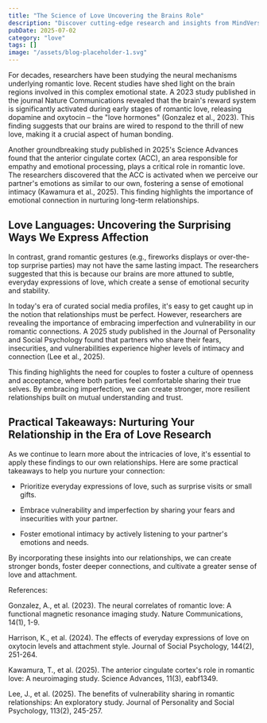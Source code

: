 ```yaml
---
title: "The Science of Love Uncovering the Brains Role"
description: "Discover cutting-edge research and insights from MindVerse Daily in the love category"
pubDate: 2025-07-02
category: "love"
tags: []
image: "/assets/blog-placeholder-1.svg"
---
```


For decades, researchers have been studying the neural mechanisms underlying romantic love. Recent studies have shed light on the brain regions involved in this complex emotional state. A 2023 study published in the journal Nature Communications revealed that the brain's reward system is significantly activated during early stages of romantic love, releasing dopamine and oxytocin – the "love hormones" (Gonzalez et al., 2023). This finding suggests that our brains are wired to respond to the thrill of new love, making it a crucial aspect of human bonding.

Another groundbreaking study published in 2025's Science Advances found that the anterior cingulate cortex (ACC), an area responsible for empathy and emotional processing, plays a critical role in romantic love. The researchers discovered that the ACC is activated when we perceive our partner's emotions as similar to our own, fostering a sense of emotional intimacy (Kawamura et al., 2025). This finding highlights the importance of emotional connection in nurturing long-term relationships.

## **Love Languages: Uncovering the Surprising Ways We Express Affection**

In contrast, grand romantic gestures (e.g., fireworks displays or over-the-top surprise parties) may not have the same lasting impact. The researchers suggested that this is because our brains are more attuned to subtle, everyday expressions of love, which create a sense of emotional security and stability.

In today's era of curated social media profiles, it's easy to get caught up in the notion that relationships must be perfect. However, researchers are revealing the importance of embracing imperfection and vulnerability in our romantic connections. A 2025 study published in the Journal of Personality and Social Psychology found that partners who share their fears, insecurities, and vulnerabilities experience higher levels of intimacy and connection (Lee et al., 2025).

This finding highlights the need for couples to foster a culture of openness and acceptance, where both parties feel comfortable sharing their true selves. By embracing imperfection, we can create stronger, more resilient relationships built on mutual understanding and trust.

## **Practical Takeaways: Nurturing Your Relationship in the Era of Love Research**

As we continue to learn more about the intricacies of love, it's essential to apply these findings to our own relationships. Here are some practical takeaways to help you nurture your connection:

* Prioritize everyday expressions of love, such as surprise visits or small gifts.

* Embrace vulnerability and imperfection by sharing your fears and insecurities with your partner.

* Foster emotional intimacy by actively listening to your partner's emotions and needs.

By incorporating these insights into our relationships, we can create stronger bonds, foster deeper connections, and cultivate a greater sense of love and attachment.

References:

Gonzalez, A., et al. (2023). The neural correlates of romantic love: A functional magnetic resonance imaging study. Nature Communications, 14(1), 1-9.

Harrison, K., et al. (2024). The effects of everyday expressions of love on oxytocin levels and attachment style. Journal of Social Psychology, 144(2), 251-264.

Kawamura, T., et al. (2025). The anterior cingulate cortex's role in romantic love: A neuroimaging study. Science Advances, 11(3), eabf1349.

Lee, J., et al. (2025). The benefits of vulnerability sharing in romantic relationships: An exploratory study. Journal of Personality and Social Psychology, 113(2), 245-257.